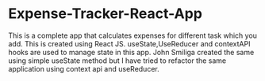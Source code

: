# Expense-Tracker-React-App
This is a complete app that calculates expenses for different task which you add. This is created using React JS.
useState,UseReducer and contextAPI hooks are used to manage state in this app. John Smiliga created the same using simple useState method but I have tried
to refactor the same application using context api and useReducer. 
